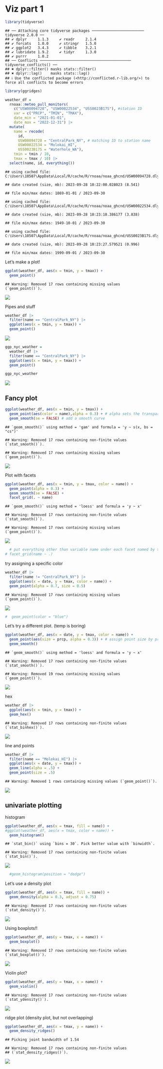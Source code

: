 Viz part 1
================

``` r
library(tidyverse)
```

    ## ── Attaching core tidyverse packages ──────────────────────── tidyverse 2.0.0 ──
    ## ✔ dplyr     1.1.3     ✔ readr     2.1.4
    ## ✔ forcats   1.0.0     ✔ stringr   1.5.0
    ## ✔ ggplot2   3.4.3     ✔ tibble    3.2.1
    ## ✔ lubridate 1.9.2     ✔ tidyr     1.3.0
    ## ✔ purrr     1.0.2     
    ## ── Conflicts ────────────────────────────────────────── tidyverse_conflicts() ──
    ## ✖ dplyr::filter() masks stats::filter()
    ## ✖ dplyr::lag()    masks stats::lag()
    ## ℹ Use the conflicted package (<http://conflicted.r-lib.org/>) to force all conflicts to become errors

``` r
library(ggridges)
```

``` r
weather_df = 
  rnoaa::meteo_pull_monitors(
    c("USW00094728", "USW00022534", "USS0023B17S"), #station ID
    var = c("PRCP", "TMIN", "TMAX"), 
    date_min = "2021-01-01",
    date_max = "2022-12-31") |>
  mutate(
    name = recode(
      id, 
      USW00094728 = "CentralPark_NY", # matching ID to station name
      USW00022534 = "Molokai_HI",
      USS0023B17S = "Waterhole_WA"),
    tmin = tmin / 10,
    tmax = tmax / 10) |>
  select(name, id, everything())
```

    ## using cached file: C:\Users\10507\AppData\Local/R/cache/R/rnoaa/noaa_ghcnd/USW00094728.dly

    ## date created (size, mb): 2023-09-28 10:22:00.028023 (8.541)

    ## file min/max dates: 1869-01-01 / 2023-09-30

    ## using cached file: C:\Users\10507\AppData\Local/R/cache/R/rnoaa/noaa_ghcnd/USW00022534.dly

    ## date created (size, mb): 2023-09-28 10:23:10.386177 (3.838)

    ## file min/max dates: 1949-10-01 / 2023-09-30

    ## using cached file: C:\Users\10507\AppData\Local/R/cache/R/rnoaa/noaa_ghcnd/USS0023B17S.dly

    ## date created (size, mb): 2023-09-28 10:23:27.579521 (0.996)

    ## file min/max dates: 1999-09-01 / 2023-09-30

Let’s make a plot!

``` r
ggplot(weather_df, aes(x = tmin, y = tmax)) + 
  geom_point()
```

    ## Warning: Removed 17 rows containing missing values (`geom_point()`).

![](Viz_part_1_files/figure-gfm/unnamed-chunk-3-1.png)<!-- -->

Pipes and stuff

``` r
weather_df |>
  filter(name == "CentralPark_NY") |>
  ggplot(aes(x = tmin, y = tmax)) +
  geom_point()
```

![](Viz_part_1_files/figure-gfm/unnamed-chunk-4-1.png)<!-- -->

``` r
ggp_nyc_weather =
  weather_df |>
  filter(name == "CentralPark_NY") |>
  ggplot(aes(x = tmin, y = tmax)) +
  geom_point()

ggp_nyc_weather
```

![](Viz_part_1_files/figure-gfm/unnamed-chunk-4-2.png)<!-- -->

## Fancy plot

``` r
ggplot(weather_df, aes(x = tmin, y = tmax)) + 
  geom_point(aes(color = name),alpha = 0.3) + # alpha sets the transparency of points
  geom_smooth(se = FALSE) # add a smooth curve
```

    ## `geom_smooth()` using method = 'gam' and formula = 'y ~ s(x, bs = "cs")'

    ## Warning: Removed 17 rows containing non-finite values (`stat_smooth()`).

    ## Warning: Removed 17 rows containing missing values (`geom_point()`).

![](Viz_part_1_files/figure-gfm/unnamed-chunk-5-1.png)<!-- -->

Plot with facets

``` r
ggplot(weather_df, aes(x = tmin, y = tmax, color = name)) + 
  geom_point(alpha = 0.3) +
  geom_smooth(se = FALSE) +
  facet_grid(. ~ name) 
```

    ## `geom_smooth()` using method = 'loess' and formula = 'y ~ x'

    ## Warning: Removed 17 rows containing non-finite values (`stat_smooth()`).

    ## Warning: Removed 17 rows containing missing values (`geom_point()`).

![](Viz_part_1_files/figure-gfm/unnamed-chunk-6-1.png)<!-- -->

``` r
  # put everything other than variable name under each facet named by the variable
# facet_grid(name ~ .)
```

try assigning a specific color

``` r
weather_df |>
  filter(name != "CentralPark_NY") |>
  ggplot(aes(x = date, y = tmax, color = name)) +
  geom_point(alpha = 0.7, size = 0.5)
```

    ## Warning: Removed 17 rows containing missing values (`geom_point()`).

![](Viz_part_1_files/figure-gfm/unnamed-chunk-7-1.png)<!-- -->

``` r
#  geom_point(color = "blue")
```

Let’s try a different plot. (temp is boring)

``` r
ggplot(weather_df, aes(x = date, y = tmax, color = name)) + 
  geom_point(aes(size = prcp, alpha = 0.3)) + # assign point size by precipitation
  geom_smooth()
```

    ## `geom_smooth()` using method = 'loess' and formula = 'y ~ x'

    ## Warning: Removed 17 rows containing non-finite values (`stat_smooth()`).

    ## Warning: Removed 19 rows containing missing values (`geom_point()`).

![](Viz_part_1_files/figure-gfm/unnamed-chunk-8-1.png)<!-- -->

hex

``` r
weather_df |>
  ggplot(aes(x = tmin, y = tmax)) +
  geom_hex()
```

    ## Warning: Removed 17 rows containing non-finite values (`stat_binhex()`).

![](Viz_part_1_files/figure-gfm/unnamed-chunk-9-1.png)<!-- -->

line and points

``` r
weather_df |>
  filter(name == "Molokai_HI") |>
  ggplot(aes(x = date, y = tmax)) +
  geom_line(alpha = .5) +
  geom_point(size = .5)
```

    ## Warning: Removed 1 rows containing missing values (`geom_point()`).

![](Viz_part_1_files/figure-gfm/unnamed-chunk-10-1.png)<!-- -->

## univariate plotting

histogram

``` r
ggplot(weather_df, aes(x = tmax, fill = name)) +
#ggplot(weather_df, aes(x = tmax, color = name)) +
  geom_histogram()
```

    ## `stat_bin()` using `bins = 30`. Pick better value with `binwidth`.

    ## Warning: Removed 17 rows containing non-finite values (`stat_bin()`).

![](Viz_part_1_files/figure-gfm/unnamed-chunk-11-1.png)<!-- -->

``` r
  #geom_histogram(position = "dodge")
```

Let’s use a density plot

``` r
ggplot(weather_df, aes(x = tmax, fill = name)) +
  geom_density(alpha = 0.3, adjust = 0.75)
```

    ## Warning: Removed 17 rows containing non-finite values (`stat_density()`).

![](Viz_part_1_files/figure-gfm/unnamed-chunk-12-1.png)<!-- -->

Using boxplots!!

``` r
ggplot(weather_df, aes(y = tmax, x = name)) +
  geom_boxplot()
```

    ## Warning: Removed 17 rows containing non-finite values (`stat_boxplot()`).

![](Viz_part_1_files/figure-gfm/unnamed-chunk-13-1.png)<!-- -->

Violin plot?

``` r
ggplot(weather_df, aes(y = tmax, x = name)) +
  geom_violin()
```

    ## Warning: Removed 17 rows containing non-finite values (`stat_ydensity()`).

![](Viz_part_1_files/figure-gfm/unnamed-chunk-14-1.png)<!-- -->

ridge plot (density plot, but not overlapping)

``` r
ggplot(weather_df, aes(x = tmax, y = name)) +
  geom_density_ridges()
```

    ## Picking joint bandwidth of 1.54

    ## Warning: Removed 17 rows containing non-finite values
    ## (`stat_density_ridges()`).

![](Viz_part_1_files/figure-gfm/unnamed-chunk-15-1.png)<!-- -->
